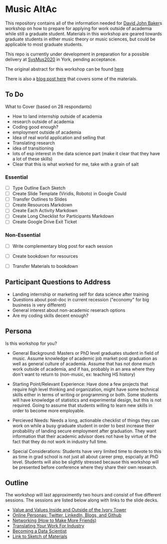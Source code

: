 # Music AltAc

This repository contains all of the information needed for [David John Baker](http://github.com/davidjohnbaker1)s workshop on how to prepare for applying for work outside of academia while still a graduate student.
Materials in this workshop are geared towards graduate students in either music theory or music sciences, but could be applicable to most graduate students.

This repo is currently under development in preparation for a possible delivery at [SysMus2020]() in York, pending acceptance. 

The original abstract for this workshop can be found [here](https://docs.google.com/document/d/1HXHRucgK_h5rUuGephkWAX2yfW5nAPgehZJ4bC7_R4E/edit?usp=sharing)

There is also a [blog post here](https://davidjohnbaker.rbind.io/post/life-after-a-phd-in-systematic-musicology-how-you-might-prepare-for-industry/) that covers some of the materials.

## To Do 

What to Cover (based on 28 respondants)

* How to land internship outside of academia 
* research outside of academia 
* Coding good enough?
* employment outside of academia
* Idea of real world application and selling that 
* Translating research 
* idea of transitioning 
* lots of esp interest in the data science part (make it clear that they have a lot of these skills)
* Clear that this is what worked for me, take with a grain of salt 

### Essential 

* [ ] Type Outline Each Sketch 
* [ ] Create Slide Template (Viridis, Roboto) in Google Could
* [ ] Transfer Outlines to Slides
* [ ] Create Resources Markdown 
* [ ] Create Each Activity Markdown 
* [ ] Create Long Checklist for Participants Markdown 
* [ ] Create Google Drive Exit Ticket 

### Non-Essential 

* [ ] Write complementary blog post for each session 
* [ ] Create bookdown for resources 
* [ ] Transfer Materials to bookdown 


## Participant Questions to Address

* Landing internship or marketing self for data science after training 
* Questions about post-doc in current recession ("economy" for big business is very different) 
* General interest about non-academic reserach options 
* Are my coding skills decent enough? 

## Persona

Is this workshop for you? 

* General Background:  Masters or PhD level graduates student in field of music. Assume  knowledge of academic job market post graduation as well as general culture  of academia. Assume that has not done much work outside of academia, and if has, probably in an area  where they don't want to return to (non-music, ex: teaching HS history)  

* Starting Point/Relevant Experience: Have done a few projects that require high level  thinking and organization, might have some technical skills either in terms of writing or programming or both. Some students will have knowledge of statistics and experimental design, but this is not required. Going to assume that students willing to learn new skills in order to become more employable.  

* Percieved Needs: Needs a long, actionable checklist of things they can work on while a busy graduate student in order to best increase their probability of landing secure employment after graduation. They want information that their academic advisor does not have by virtue of the fact that they do not work in industry full time. 

* Special Considerations: Students have very limited time to devote to this as time in grad school is not just all about career prep, espcially at PhD level. Students will also be slightly stressed because this workshop will be presented before conference where they share their own research. 

## Outline

The workshop will last approximently two hours and consist of five different sessions.
The sessions are listed below along with links to the slide decks.

* [Value and Values Inside and Outside of the Ivory Tower](https://docs.google.com/presentation/d/1Tf7dqmir1PqC_l1YftaNyK4kWvhgin-RJysxvoG3PsI/edit?usp=sharing)
* [Online Personas: Twitter, LinkedIn, Blogs, and Github]()
* [Networking (How to Make More Friends)]()
* [Translating Your Work For Industry]()
* [Becoming a Data Scientist]()
* [Link to Sketch of Materials](https://drive.google.com/drive/folders/1_Jy6yYBZKd_OWl904fkinWlqEZVktBuE?usp=sharing)

